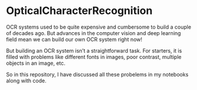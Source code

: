 # OpticalCharacterRecognition

OCR systems used to be quite expensive and cumbersome to build a couple of decades ago. But advances in the computer vision and deep learning field mean we can build our own OCR system right now!


But building an OCR system isn’t a straightforward task. For starters, it is filled with problems like different fonts in images, poor contrast, multiple objects in an image, etc.

So in this repository, I have discussed all these probelems in my notebooks along with code.

